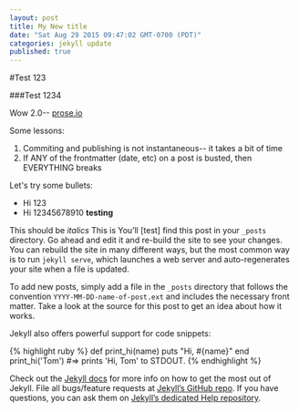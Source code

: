 ```yaml
---
layout: post
title: My New title
date: "Sat Aug 29 2015 09:47:02 GMT-0700 (PDT)"
categories: jekyll update
published: true
---
```





#Test 123

###Test 1234

Wow 2.0-- [prose.io](www.prose.io "Prose is amazing")


Some lessons:
1. Commiting and publishing is not instantaneous-- it takes a bit of time
2. If ANY of the frontmatter (date, etc) on a post is busted, then EVERYTHING breaks


Let's try some bullets:
* Hi 123
* Hi 12345678910
__testing__

This should be *italics* This is 
You’ll [test] find this post in your `_posts` directory. Go ahead and edit it and re-build the site to see your changes. You can rebuild the site in many different ways, but the most common way is to run `jekyll serve`, which launches a web server and auto-regenerates your site when a file is updated.

To add new posts, simply add a file in the `_posts` directory that follows the convention `YYYY-MM-DD-name-of-post.ext` and includes the necessary front matter. Take a look at the source for this post to get an idea about how it works.

Jekyll also offers powerful support for code snippets:

{% highlight ruby %}
def print_hi(name)
  puts "Hi, #{name}"
end
print_hi('Tom')
#=> prints 'Hi, Tom' to STDOUT.
{% endhighlight %}

Check out the [Jekyll docs][jekyll] for more info on how to get the most out of Jekyll. File all bugs/feature requests at [Jekyll’s GitHub repo][jekyll-gh]. If you have questions, you can ask them on [Jekyll’s dedicated Help repository][jekyll-help].

[jekyll]:      http://jekyllrb.com
[jekyll-gh]:   https://github.com/jekyll/jekyll
[jekyll-help]: https://github.com/jekyll/jekyll-help
